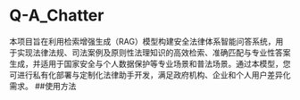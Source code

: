 # Q-A_Chatter
本项目旨在利用检索增强生成（RAG）模型构建安全法律体系智能问答系统，用于实现法律法规、司法案例及原则性法理知识的高效检索、准确匹配与专业性答案生成，并适用于国家安全与个人数据保护等专业场景和普法场景。通过本模型，您可进行私有化部署与定制化法律助手开发，满足政府机构、企业和个人用户差异化需求。
##使用方法

